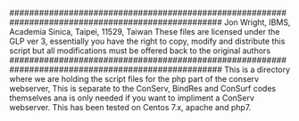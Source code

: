###################################################################################################
Jon Wright, IBMS, Academia Sinica, Taipei, 11529, Taiwan
These files are licensed under the GLP ver 3, essentially you have the right
to copy, modify and distribute this script but all modifications must be offered
back to the original authors
################################################################################################### 
This is a directory where we are holding the script files for the php part of the conserv webserver,
This is separate to the ConServ, BindRes and ConSurf codes themselves ana is only needed if you want to 
impliment a ConServ webserver. This has been tested on Centos 7.x, apache and php7.
